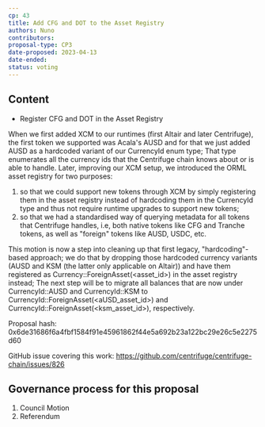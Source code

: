 ```yaml
---
cp: 43
title: Add CFG and DOT to the Asset Registry
authors: Nuno
contributors: 
proposal-type: CP3
date-proposed: 2023-04-13
date-ended: 
status: voting
---
```


## Content
* Register CFG and DOT in the Asset Registry

When we first added XCM to our runtimes (first Altair and later Centrifuge), the first token we supported was Acala's AUSD and for that we just added AUSD as a hardcoded variant of our CurrencyId enum type; That type enumerates all the currency ids that the Centrifuge chain knows about or is able to handle. Later, improving our XCM setup, we introduced the ORML asset registry for two purposes: 

1) so that we could support new tokens through XCM by simply registering them in the asset registry instead of hardcoding them in the CurrencyId type and thus not require runtime upgrades to support new tokens; 
2) so that we had a standardised way of querying metadata for all tokens that Centrifuge handles, i.e, both native tokens like CFG and Tranche tokens, as well as "foreign" tokens like AUSD, USDC, etc.
 
This motion is now a step into cleaning up that first legacy, "hardcoding"-based approach; we do that by dropping those hardcoded currency variants (AUSD and KSM (the latter only applicable on Altair)) and have them registered as Currency::ForeignAsset(<asset_id>) in the asset registry instead; The next step will be to migrate all balances that are now under CurrencyId::AUSD  and CurrencyId::KSM to CurrencyId::ForeignAsset(<aUSD_asset_id>) and CurrencyId::ForeignAsset(<ksm_asset_id>), respectively.

Proposal hash: 0x6de31686f6a4fbf1584f91e45961862f44e5a692b23a122bc29e26c5e2275d60

GitHub issue covering this work: https://github.com/centrifuge/centrifuge-chain/issues/826

## Governance process for this proposal
1. Council Motion
2. Referendum

